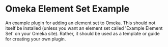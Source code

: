# Omeka Element Set Example

An example plugin for adding an element set to Omeka. This should not itself be installed (unless you want an element set called 'Example Element Set' on your Omeka site). Rather, it should be used as a template or guide for creating your own plugin.